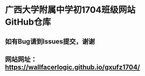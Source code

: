 ﻿# 广西大学附属中学初1704班级网站GitHub仓库
## 如有Bug请到Issues提交，谢谢
## 网站网址：https://wallfacerlogic.github.io/gxufz1704/
